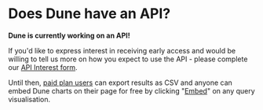 # Does Dune have an API?

**Dune is currently working on an API!**&#x20;

If you'd like to express interest in receiving early access and would be willing to tell us more on how you expect to use the API - please complete our [API Interest form](https://docs.google.com/forms/d/e/1FAIpQLSdoF4\_LC1BdPumRq1TJguxAsKC-g5i6u2f7-sac5v14EubLsw/viewform).

Until then, [paid plan users](https://dune.com/pricing) can export results as CSV and anyone can embed Dune charts on their page for free by clicking "[Embed](/features/sharing/embeds/)" on any query visualisation.
